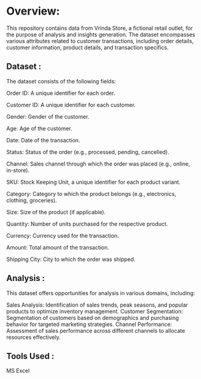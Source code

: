 # Overview: 

This repository contains data from Vrinda Store, a fictional retail outlet, for the purpose of analysis and insights generation. The dataset encompasses various attributes related to customer transactions, including order details, customer information, product details, and transaction specifics.

## Dataset :

The dataset consists of the following fields:

Order ID: A unique identifier for each order.

Customer ID: A unique identifier for each customer.

Gender: Gender of the customer.

Age: Age of the customer.

Date: Date of the transaction.

Status: Status of the order (e.g., processed, pending, cancelled).

Channel: Sales channel through which the order was placed (e.g., online, in-store).

SKU: Stock Keeping Unit, a unique identifier for each product variant.

Category: Category to which the product belongs (e.g., electronics, clothing, groceries).

Size: Size of the product (if applicable).

Quantity: Number of units purchased for the respective product.

Currency: Currency used for the transaction.

Amount: Total amount of the transaction.

Shipping City: City to which the order was shipped.

## Analysis :

This dataset offers opportunities for analysis in various domains, including:

Sales Analysis: Identification of sales trends, peak seasons, and popular products to optimize inventory management.
Customer Segmentation: Segmentation of customers based on demographics and purchasing behavior for targeted marketing strategies.
Channel Performance: Assessment of sales performance across different channels to allocate resources effectively.


## Tools Used :

MS Excel
